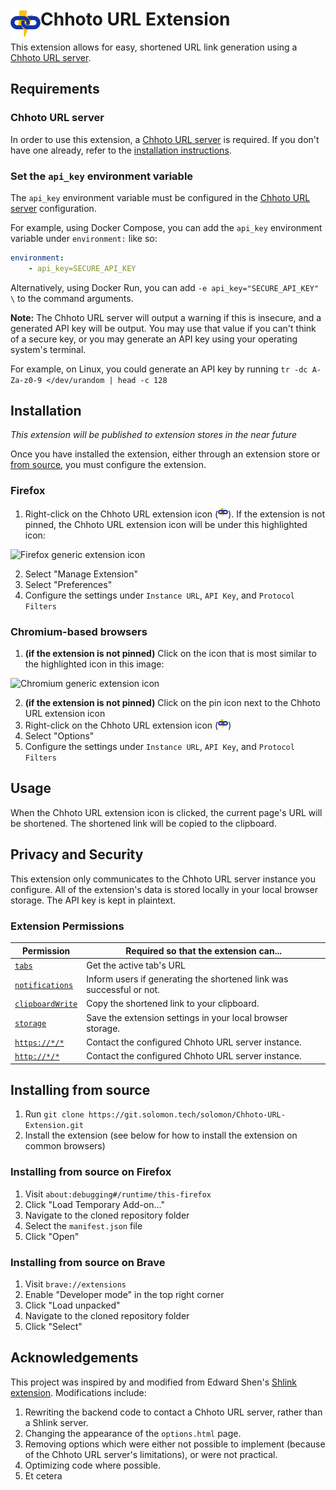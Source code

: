 <div align="left">
    <img align="left" src="icons/chhoto-url-48.png">
    <h1>Chhoto URL Extension</h1>
</div>

This extension allows for easy, shortened URL link generation using a [Chhoto URL server][chhoto-github].

## Requirements
### Chhoto URL server
In order to use this extension, a [Chhoto URL server][chhoto-github] is required. If you don't have one already, refer to the [installation instructions][install-instructions].

### Set the `api_key` environment variable
The `api_key` environment variable must be configured in the [Chhoto URL server][chhoto-github] configuration.

For example, using Docker Compose, you can add the `api_key` environment variable under `environment:` like so:
```yaml
environment:
    - api_key=SECURE_API_KEY
```

Alternatively, using Docker Run, you can add `-e api_key="SECURE_API_KEY" \` to the command arguments.

**Note:** The Chhoto URL server will output a warning if this is insecure, and a generated API key will be output. You may use that value if you can't think of a secure key, or you may generate an API key using your operating system's terminal.

For example, on Linux, you could generate an API key by running `tr -dc A-Za-z0-9 </dev/urandom | head -c 128`

## Installation
*This extension will be published to extension stores in the near future*

Once you have installed the extension, either through an extension store or [from source][install-from-source], you must configure the extension.

### Firefox
1. Right-click on the Chhoto URL extension icon (![Chhoto URL extension icon](icons/chhoto-url-16.png)). If the extension is not pinned, the Chhoto URL extension icon will be under this highlighted icon:

![Firefox generic extension icon](https://git.solomon.tech/solomon/Chhoto-URL-Extension/raw/branch/main/generic-extension-icon-firefox.png)

2. Select "Manage Extension"
3. Select "Preferences"
4. Configure the settings under `Instance URL`, `API Key`, and `Protocol Filters`

### Chromium-based browsers
1. **(if the extension is not pinned)** Click on the icon that is most similar to the highlighted icon in this image:

![Chromium generic extension icon](https://git.solomon.tech/solomon/Chhoto-URL-Extension/raw/branch/main/generic-extension-icon-chromium.png)

2. **(if the extension is not pinned)** Click on the pin icon next to the Chhoto URL extension icon
3. Right-click on the Chhoto URL extension icon (![Chhoto URL extension icon](icons/chhoto-url-16.png))
4. Select "Options"
5. Configure the settings under `Instance URL`, `API Key`, and `Protocol Filters`

## Usage
When the Chhoto URL extension icon is clicked, the current page's URL will be shortened. The shortened link will be copied to the clipboard.

## Privacy and Security
This extension only communicates to the Chhoto URL server instance you configure. All of the extension's data is stored locally in your local browser storage. The API key is kept in plaintext.

### Extension Permissions
| Permission                        | Required so that the extension can...                                |
| --------------------------------- | ---------------------------------------------------------------------|
| [`tabs`][tabs-api]                | Get the active tab's URL                                             |
| [`notifications`][notif-api]      | Inform users if generating the shortened link was successful or not. |
| [`clipboardWrite`][clipboard-api] | Copy the shortened link to your clipboard.                           |
| [`storage`][storage-api]          | Save the extension settings in your local browser storage.           |
| [`https://*/*`][host-permission]  | Contact the configured Chhoto URL server instance.                   |
| [`http://*/*`][host-permission]   | Contact the configured Chhoto URL server instance.                   |

## Installing from source
1. Run `git clone https://git.solomon.tech/solomon/Chhoto-URL-Extension.git`
2. Install the extension (see below for how to install the extension on common browsers)

### Installing from source on Firefox
1. Visit `about:debugging#/runtime/this-firefox`
2. Click "Load Temporary Add-on..."
3. Navigate to the cloned repository folder
4. Select the `manifest.json` file
5. Click "Open"

### Installing from source on Brave
1. Visit `brave://extensions`
2. Enable "Developer mode" in the top right corner
3. Click "Load unpacked"
4. Navigate to the cloned repository folder
5. Click "Select"

## Acknowledgements
This project was inspired by and modified from Edward Shen's [Shlink extension][shlink-extension]. Modifications include:
1. Rewriting the backend code to contact a Chhoto URL server, rather than a Shlink server.
2. Changing the appearance of the `options.html` page.
3. Removing options which were either not possible to implement (because of the Chhoto URL server's limitations), or were not practical.
4. Optimizing code where possible.
5. Et cetera

[chhoto-github]: https://github.com/SinTan1729/chhoto-url
[install-instructions]: https://github.com/SinTan1729/chhoto-url#usage
[install-from-source]: https://git.solomon.tech/solomon/Chhoto-URL-Extension#installing-from-source
[tabs-api]: https://developer.mozilla.org/en-US/docs/Mozilla/Add-ons/WebExtensions/API/tabs
[notif-api]: https://developer.mozilla.org/en-US/docs/Mozilla/Add-ons/WebExtensions/API/notifications
[clipboard-api]: https://developer.mozilla.org/en-US/docs/Mozilla/Add-ons/WebExtensions/API/clipboard
[storage-api]: https://developer.mozilla.org/en-US/docs/Mozilla/Add-ons/WebExtensions/API/storage
[host-permission]: https://developer.mozilla.org/en-US/docs/Mozilla/Add-ons/WebExtensions/manifest.json/permissions#host_permissions
[shlink-extension]: https://github.com/edward-shen/shlink